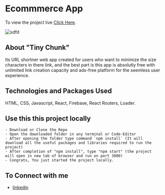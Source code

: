 # Ecommmerce App

To view the project live [Click Here](https://url-chunk.web.app/).

![sdfd](https://user-images.githubusercontent.com/59175412/228934646-9b97831b-82ca-4984-be34-3a941d4fb4e9.gif)

## About "Tiny Chunk"
Its URL shortner web app created for users who want to minimize the size characters in there link, and the best part is this app is absolutly free with unlimited link creation capacity and ads-free platform for the seemless user experience.

## Technologies and Packages Used
HTML, CSS, Javascript, React, Firebase, React Routers, Loader.


## Use this this project locally
    - Download or Clone the Repo
    - Open the downloaded folder in any terminal or Code-Editor
    - After opening the folder type command `npm install` (It will download all the useful packages and libraries required to run the project)
    - After completion of "npm install", type "npm start" (the project will open in new tab of browser and run on port 3000)
    - Congrats, You just started the project locally.
    
    
## To Connect with me
 - [linkedin](https://www.linkedin.com/in/harshgupta2001/)
